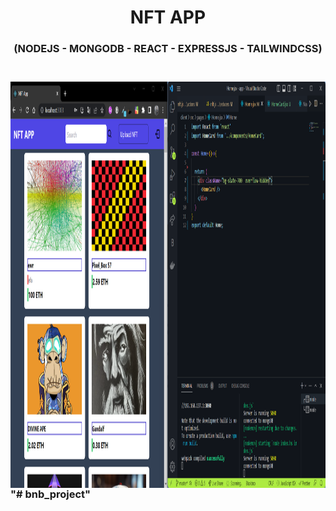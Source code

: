 <h1 align="center">NFT APP </h1>
<h3 align="center">(NODEJS - MONGODB - REACT - EXPRESSJS - TAILWINDCSS)<h3>
<br/>
<img align="center" src="./ss.png" height="650px" width="100%"/>
"# bnb_project" 
